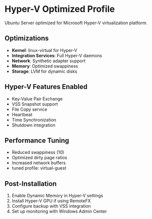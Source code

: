 # Hyper-V Optimized Profile

Ubuntu Server optimized for Microsoft Hyper-V virtualization platform.

## Optimizations

- **Kernel**: linux-virtual for Hyper-V
- **Integration Services**: Full Hyper-V daemons
- **Network**: Synthetic adapter support
- **Memory**: Optimized swappiness
- **Storage**: LVM for dynamic disks

## Hyper-V Features Enabled

- Key-Value Pair Exchange
- VSS Snapshot support
- File Copy service
- Heartbeat
- Time Synchronization
- Shutdown integration

## Performance Tuning

- Reduced swappiness (10)
- Optimized dirty page ratios
- Increased network buffers
- tuned profile: virtual-guest

## Post-Installation

1. Enable Dynamic Memory in Hyper-V settings
2. Install Hyper-V GPU if using RemoteFX
3. Configure backup with VSS integration
4. Set up monitoring with Windows Admin Center
